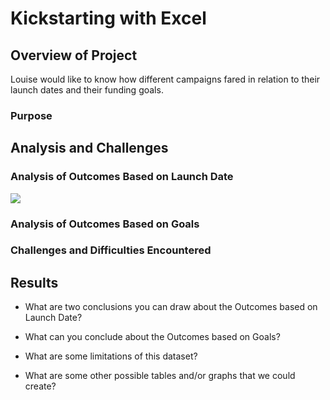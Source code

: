 # Kickstarting with Excel

## Overview of Project
Louise would like to know how different campaigns fared in relation to their launch dates and their funding goals.

### Purpose

## Analysis and Challenges

### Analysis of Outcomes Based on Launch Date
![](Reources/Theater_Outcomes_vs_Launch.png)

### Analysis of Outcomes Based on Goals

### Challenges and Difficulties Encountered

## Results

- What are two conclusions you can draw about the Outcomes based on Launch Date?

- What can you conclude about the Outcomes based on Goals?

- What are some limitations of this dataset?

- What are some other possible tables and/or graphs that we could create?
